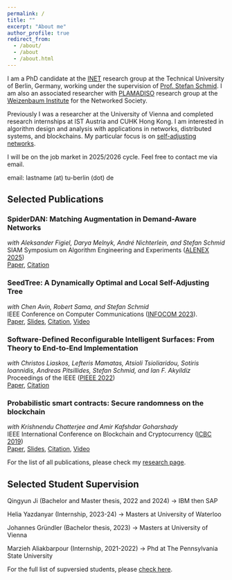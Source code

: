 ```yaml
---
permalink: /
title: ""
excerpt: "About me"
author_profile: true
redirect_from: 
  - /about/
  - /about
  - /about.html
---
```


I am a PhD candidate at the <a href="https://www.linkedin.com/company/inet-tuberlin/">INET</a> research group at the Technical University of Berlin, Germany, working under the supervision of <a href="https://schmiste.github.io/">Prof. Stefan Schmid</a>. I am also an associated researcher with <a href="https://plamadiso.weizenbaum-institut.de">PLAMADISO</a>
research group at the <a href="https://www.weizenbaum-institut.de/en">Weizenbaum Institute</a> for the Networked Society.

Previously I was a researcher at the University of Vienna and completed research internships at IST Austria and CUHK Hong Kong. I am interested in algorithm design and analysis with applications in networks, distributed systems, and blockchains. My particular focus is on [self-adjusting networks](https://self-adjusting.net/).

I will be on the job market in 2025/2026 cycle. Feel free to contact me via email.

email: lastname (at) tu-berlin (dot) de


## Selected Publications

### SpiderDAN: Matching Augmentation in Demand-Aware Networks
*with Aleksander Figiel, Darya Melnyk, André Nichterlein, and Stefan Schmid*\
SIAM Symposium on Algorithm Engineering and Experiments ([ALENEX 2025](https://www.siam.org/conferences-events/siam-conferences/alenex25/))\
[Paper](ALENEX25.pdf), [Citation](ALENEX25.bib)

### SeedTree: A Dynamically Optimal and Local Self-Adjusting Tree
*with Chen Avin, Robert Sama, and Stefan Schmid*\
IEEE Conference on Computer Communications ([INFOCOM 2023](https://infocom2023.ieee-infocom.org/)).\
[Paper](INFOCOM23SeedTree.pdf), [Slides](SeedTree-Pres.pdf), [Citation](INFOCOM23SeedTree.bib), [Video](https://www.youtube.com/watch?v=KdDbRnhPcM4)

### Software-Defined Reconfigurable Intelligent Surfaces: From Theory to End-to-End Implementation
*with Christos Liaskos, Lefteris Mamatas, Atsioli Tsioliaridou, Sotiris Ioannidis, Andreas Pitsillides, Stefan Schmid, and Ian F. Akyildiz*\
Proceedings of the IEEE ([PIEEE 2022](https://proceedingsoftheieee.ieee.org/september-2022/))\
[Paper](https://ieeexplore.ieee.org/abstract/document/9769768), [Citation](PIEEE22SDR.bib)

### Probabilistic smart contracts: Secure randomness on the blockchain
*with Krishnendu Chatterjee and Amir Kafshdar Goharshady*\
IEEE International Conference on Blockchain and Cryptocurrency ([ICBC 2019](https://icbc2019.ieee-icbc.org/))\
[Paper](ICBC2019.pdf), [Slides](ICBC2019-Slides.pdf), [Citation](ICBC19Random.bib), [Video](https://youtu.be/ilWwCqGA-_Y?t=64)

For the list of all publications, please check my [research page](/research).

## Selected Student Supervision
Qingyun Ji (Bachelor and Master thesis, 2022 and 2024) -> IBM then SAP

Helia Yazdanyar (Internship, 2023-24) → Masters at University of Waterloo

Johannes Gründler (Bachelor thesis, 2023) → Masters at University of Vienna

Marzieh Aliakbarpour (Internship, 2021-2022) → Phd at The Pennsylvania State University

For the full list of supversied students, please [check here](/supvervision).

